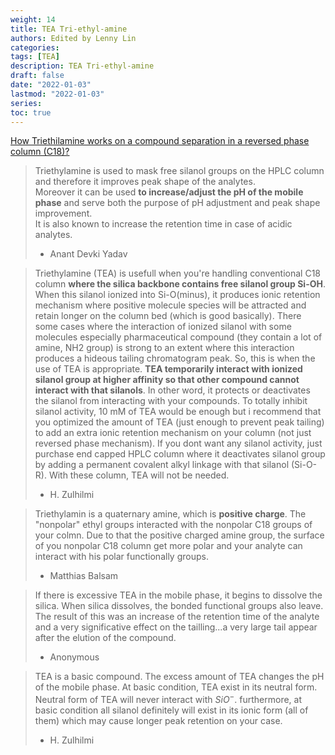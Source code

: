 ```yaml
---
weight: 14
title: TEA Tri-ethyl-amine
authors: Edited by Lenny Lin
categories: 
tags: [TEA]
description: TEA Tri-ethyl-amine
draft: false
date: "2022-01-03"
lastmod: "2022-01-03"
series: 
toc: true
---
```


[How Triethilamine works on a compound separation in a reversed phase column (C18)?](https://www.researchgate.net/post/How_Triethilamine_works_on_a_compound_separation_in_a_reversed_phase_column_C182)

<!--more-->

> Triethylamine is used to mask free silanol groups on the HPLC column and therefore it improves peak shape of the analytes.  
Moreover it can be used **to increase/adjust the pH of the mobile phase** and serve both the purpose of pH adjustment and peak shape improvement.  
It is also known to increase the retention time in case of acidic analytes.  
> - Anant Devki Yadav

> Triethylamine (TEA) is usefull when you're handling conventional C18 column **where the silica backbone contains free silanol group Si-OH**. When this silanol ionized into Si-O(minus), it produces ionic retention mechanism where positive molecule species will be attracted and retain longer on the column bed (which is good basically). There some cases where the interaction of ionized silanol with some molecules especially pharmaceutical compound (they contain a lot of amine, NH2 group) is strong to an extent where this interaction produces a hideous tailing chromatogram peak. So, this is when the use of TEA is appropriate. **TEA temporarily interact with ionized silanol group at higher affinity so that other compound cannot interact with that silanols**. In other word, it protects or deactivates the silanol from interacting with your compounds. To totally inhibit silanol activity, 10 mM of TEA would be enough but i recommend that you optimized the amount of TEA (just enough to prevent peak tailing) to add an extra ionic retention mechanism on your column (not just reversed phase mechanism). If you dont want any silanol activity, just purchase end capped HPLC column where it deactivates silanol group by adding a permanent covalent alkyl linkage with that silanol (Si-O-R). With these column, TEA will not be needed.  
> - H. Zulhilmi

> Triethylamin is a quaternary amine, which is **positive charge**. The "nonpolar" ethyl groups interacted with the nonpolar C18 groups of your colmn. Due to that the positive charged amine group, the surface of you nonpolar C18 column get more polar and your analyte can interact with his polar functionally groups.  
> - Matthias Balsam

> If there is excessive TEA in the mobile phase, it begins to dissolve the silica. When silica dissolves, the bonded functional groups also leave. The result of this was an increase of the retention time of the analyte and a very significative effect on the tailling...a very large tail appear after the elution of the compound.   
> - Anonymous

> TEA is a basic compound. The excess amount of TEA changes the pH of the mobile phase.  At basic condition, TEA exist in its neutral form. Neutral form of TEA will never interact with $SiO^-$. furthermore, at basic condition all silanol definitely will exist in its ionic form (all of them) which may cause longer peak retention on your case.
> - H. Zulhilmi




